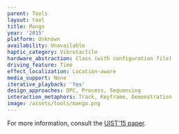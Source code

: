 ```yaml
---
parent: Tools
layout: tool
title: Mango
year: '2015'
platform: Unknown
availability: Unavailable
haptic_category: Vibrotactile
hardware_abstraction: Class (with configuration file)
driving_feature: Time
effect_localization: Location-aware
media_support: None
iterative_playback: 'Yes'
design_approaches: DPC, Process, Sequencing
interaction_metaphors: Track, Keyframe, Demonstration
image: /assets/tools/mango.png
---
```

For more information, consult the [UIST'15 paper](https://doi.org/10.1145/2807442.2807470).
